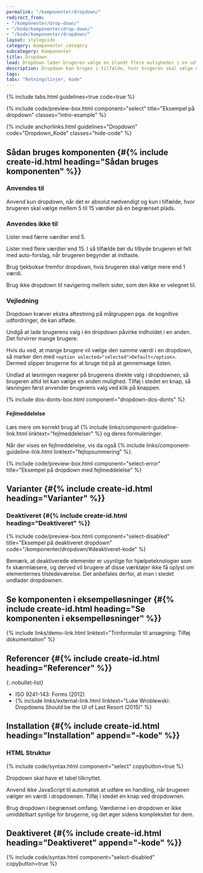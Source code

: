 ```yaml
---
permalink: "/komponenter/dropdown/"
redirect_from:
- "/komponenter/drop-down/"
- "/kode/komponenter/drop-down/"
- "/kode/komponenter/dropdown/"
layout: styleguide
category: Komponenter_category
subcategory: Komponenter
title: Dropdown
lead: Dropdown lader brugeren vælge én blandt flere muligheder i en udfoldet liste.
description: Dropdown kan bruges i tilfælde, hvor brugeren skal vælge mellem 5 og 15 værdier på en begrænset plads.
tags:
tabs: "Retningslinjer, kode"
---
```


{% include tabs.html guidelines=true code=true %}

{% include code/preview-box.html component="select" title="Eksempel på dropdown" classes="intro-example" %}

{% include anchorlinks.html guidelines="Dropdown" code="Dropdown_Kode" classes="hide-code" %}

<!--split-->

## Sådan bruges komponenten {#{% include create-id.html heading="Sådan bruges komponenten" %}}

### Anvendes til

Anvend kun dropdown, når det er absolut nødvendigt og kun i tilfælde, hvor brugeren skal vælge mellem 5 til 15 værdier på en begrænset plads.

### Anvendes ikke til

Lister med færre værdier end 5.

Lister med flere værdier end 15. I så tilfælde bør du tilbyde brugeren et felt med auto-forslag, når brugeren begynder at indtaste.

Brug tjekbokse fremfor dropdown, hvis brugeren skal vælge mere end 1 værdi.

Brug ikke dropdown til navigering mellem sider, som den ikke er velegnet til.

### Vejledning

Dropdown kræver ekstra aftestning på målgruppen pga. de kognitive udfordringer, de kan afføde.

Undgå at lade brugerens valg i én dropdown påvirke indholdet i en anden. Det forvirrer mange brugere.

Hvis du ved, at mange brugere vil vælge den samme værdi i en dropdown, så marker den med `<option selected="selected">Default</option>`. Dermed slipper brugerne for at bruge tid på at gennemsøge listen.

Undlad at løsningen reagerer på brugerens direkte valg i dropdownen, så brugeren altid let kan vælge en anden mulighed. Tilføj i stedet en knap, så løsningen først anvender brugerens valg ved klik på knappen.

{% include dos-donts-box.html component="dropdown-dos-donts" %}

#### Fejlmeddelelse
Læs mere om korrekt brug af {% include links/component-guideline-link.html linktext="fejlmeddelelser" %} og deres formuleringer.

Når der vises en fejlmeddelelse, vis da også {% include links/component-guideline-link.html linktext="fejlopsummering" %}.

{% include code/preview-box.html component="select-error" title="Eksempel på dropdown med fejlmeddelelse" %}

## Varianter {#{% include create-id.html heading="Varianter" %}}

### Deaktiveret {#{% include create-id.html heading="Deaktiveret" %}}

{% include code/preview-box.html component="select-disabled" title="Eksempel på deaktiveret dropdown" code="/komponenter/dropdown/#deaktiveret-kode" %}

Bemærk, at deaktiverede elementer er usynlige for hjælpeteknologier som fx skærmlæsere, og derved vil brugere af disse værktøjer ikke få oplyst om elementernes tilstedeværelse. Det anbefales derfor, at man i stedet undlader dropdownen.

## Se komponenten i eksempelløsninger {#{% include create-id.html heading="Se komponenten i eksempelløsninger" %}}

{% include links/demo-link.html linktext="Trinformular til ansøgning: Tilføj dokumentation" %}

## Referencer {#{% include create-id.html heading="Referencer" %}}

{:.nobullet-list}
- ISO 9241-143: Forms (2012)
- {% include links/external-link.html linktext="Luke Wroblewski: Dropdowns Should be the UI of Last Resort (2015)" %}

<!--split-->

## Installation {#{% include create-id.html heading="Installation" append="-kode" %}}

### HTML Struktur

{% include code/syntax.html component="select" copybutton=true %}

Dropdown skal have et label tilknyttet.

Anvend ikke JavaScript til automatisk at udføre en handling, når brugeren vælger en værdi i dropdownen. Tilføj i stedet en knap ved dropdownen.

Brug dropdown i begrænset omfang. Værdierne i en dropdown er ikke umiddelbart synlige for brugerne, og det øger sidens kompleksitet for dem.

## Deaktiveret {#{% include create-id.html heading="Deaktiveret" append="-kode" %}}

{% include code/syntax.html component="select-disabled" copybutton=true %}
